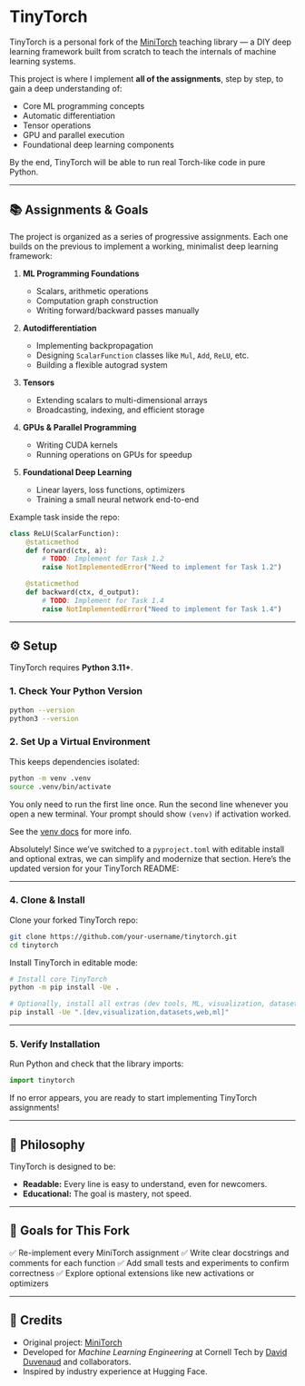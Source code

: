 # TinyTorch

TinyTorch is a personal fork of the [MiniTorch](https://github.com/minitorch/minitorch) teaching library — a DIY deep learning framework built from scratch to teach the internals of machine learning systems.

This project is where I implement **all of the assignments**, step by step, to gain a deep understanding of:

- Core ML programming concepts
- Automatic differentiation
- Tensor operations
- GPU and parallel execution
- Foundational deep learning components

By the end, TinyTorch will be able to run real Torch-like code in pure Python.

---

## 📚 Assignments & Goals

The project is organized as a series of progressive assignments. Each one builds on the previous to implement a working, minimalist deep learning framework:

1. **ML Programming Foundations**

   - Scalars, arithmetic operations
   - Computation graph construction
   - Writing forward/backward passes manually

2. **Autodifferentiation**

   - Implementing backpropagation
   - Designing `ScalarFunction` classes like `Mul`, `Add`, `ReLU`, etc.
   - Building a flexible autograd system

3. **Tensors**

   - Extending scalars to multi-dimensional arrays
   - Broadcasting, indexing, and efficient storage

4. **GPUs & Parallel Programming**

   - Writing CUDA kernels
   - Running operations on GPUs for speedup

5. **Foundational Deep Learning**

   - Linear layers, loss functions, optimizers
   - Training a small neural network end-to-end

Example task inside the repo:

```python
class ReLU(ScalarFunction):
    @staticmethod
    def forward(ctx, a):
        # TODO: Implement for Task 1.2
        raise NotImplementedError("Need to implement for Task 1.2")

    @staticmethod
    def backward(ctx, d_output):
        # TODO: Implement for Task 1.4
        raise NotImplementedError("Need to implement for Task 1.4")
```

---

## ⚙️ Setup

TinyTorch requires **Python 3.11+**.

### 1. Check Your Python Version

```bash
python --version
python3 --version
```

### 2. Set Up a Virtual Environment

This keeps dependencies isolated:

```bash
python -m venv .venv
source .venv/bin/activate
```

You only need to run the first line once.
Run the second line whenever you open a new terminal.
Your prompt should show `(venv)` if activation worked.

See the [venv docs](https://docs.python.org/3/library/venv.html) for more info.

Absolutely! Since we’ve switched to a `pyproject.toml` with editable install and optional extras, we can simplify and modernize that section. Here’s the updated version for your TinyTorch README:

---

### 4. Clone & Install

Clone your forked TinyTorch repo:

```bash
git clone https://github.com/your-username/tinytorch.git
cd tinytorch
```

Install TinyTorch in editable mode:

```bash
# Install core TinyTorch
python -m pip install -Ue .

# Optionally, install all extras (dev tools, ML, visualization, datasets, web)
pip install -Ue ".[dev,visualization,datasets,web,ml]"
```

---

### 5. Verify Installation

Run Python and check that the library imports:

```python
import tinytorch
```

If no error appears, you are ready to start implementing TinyTorch assignments!

---

## 🧠 Philosophy

TinyTorch is designed to be:

- **Readable:** Every line is easy to understand, even for newcomers.
- **Educational:** The goal is mastery, not speed.

---

## 🎯 Goals for This Fork

✅ Re-implement every MiniTorch assignment
✅ Write clear docstrings and comments for each function
✅ Add small tests and experiments to confirm correctness
✅ Explore optional extensions like new activations or optimizers

---

## 🙌 Credits

- Original project: [MiniTorch](https://github.com/minitorch/minitorch)
- Developed for _Machine Learning Engineering_ at Cornell Tech by [David Duvenaud](https://cs.toronto.edu/~duvenaud/) and collaborators.
- Inspired by industry experience at Hugging Face.
